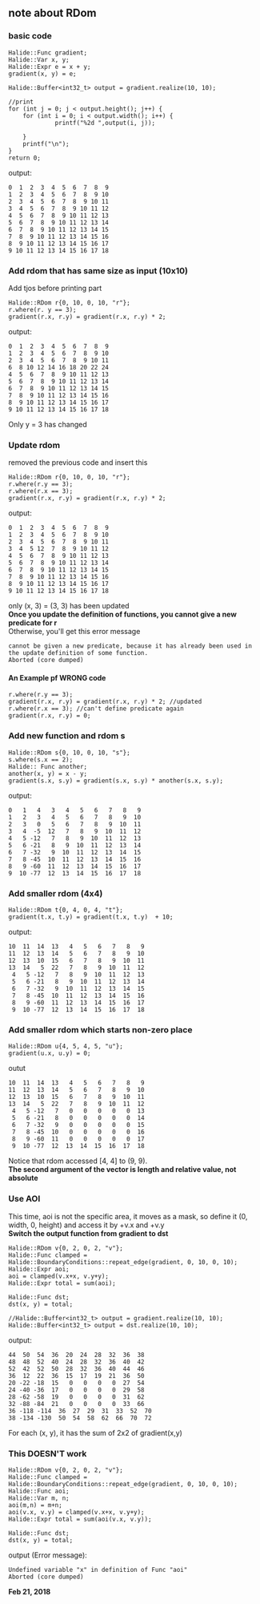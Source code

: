 ## note about RDom

### basic code
```
Halide::Func gradient;
Halide::Var x, y;
Halide::Expr e = x + y;
gradient(x, y) = e;

Halide::Buffer<int32_t> output = gradient.realize(10, 10);

//print
for (int j = 0; j < output.height(); j++) {
    for (int i = 0; i < output.width(); i++) {
             printf("%2d ",output(i, j));

    }
    printf("\n");
}
return 0;
```

output:
```
0  1  2  3  4  5  6  7  8  9
1  2  3  4  5  6  7  8  9 10
2  3  4  5  6  7  8  9 10 11
3  4  5  6  7  8  9 10 11 12
4  5  6  7  8  9 10 11 12 13
5  6  7  8  9 10 11 12 13 14
6  7  8  9 10 11 12 13 14 15
7  8  9 10 11 12 13 14 15 16
8  9 10 11 12 13 14 15 16 17
9 10 11 12 13 14 15 16 17 18

```

### Add rdom that has same size as input (10x10)
Add tjos before printing part
```
Halide::RDom r{0, 10, 0, 10, "r"};
r.where(r. y == 3);
gradient(r.x, r.y) = gradient(r.x, r.y) * 2;
```

output:
```
0  1  2  3  4  5  6  7  8  9
1  2  3  4  5  6  7  8  9 10
2  3  4  5  6  7  8  9 10 11
6  8 10 12 14 16 18 20 22 24
4  5  6  7  8  9 10 11 12 13
5  6  7  8  9 10 11 12 13 14
6  7  8  9 10 11 12 13 14 15
7  8  9 10 11 12 13 14 15 16
8  9 10 11 12 13 14 15 16 17
9 10 11 12 13 14 15 16 17 18
```
Only y = 3 has changed

### Update rdom
removed the previous code and insert this
```
Halide::RDom r{0, 10, 0, 10, "r"};
r.where(r.y == 3);
r.where(r.x == 3);
gradient(r.x, r.y) = gradient(r.x, r.y) * 2;
```
output:
```
0  1  2  3  4  5  6  7  8  9
1  2  3  4  5  6  7  8  9 10
2  3  4  5  6  7  8  9 10 11
3  4  5 12  7  8  9 10 11 12
4  5  6  7  8  9 10 11 12 13
5  6  7  8  9 10 11 12 13 14
6  7  8  9 10 11 12 13 14 15
7  8  9 10 11 12 13 14 15 16
8  9 10 11 12 13 14 15 16 17
9 10 11 12 13 14 15 16 17 18
```
only (x, 3) = (3, 3) has been updated<br>
**Once you update the definition of functions, you cannot give a new predicate for r** <br>
Otherwise, you'll get this error message
```
cannot be given a new predicate, because it has already been used in the update definition of some function.
Aborted (core dumped)
```

#### An Example pf WRONG code
```
r.where(r.y == 3);
gradient(r.x, r.y) = gradient(r.x, r.y) * 2; //updated
r.where(r.x == 3); //can't define predicate again
gradient(r.x, r.y) = 0;
```

### Add new function and rdom s
```
Halide::RDom s{0, 10, 0, 10, "s"};
s.where(s.x == 2);
Halide:: Func another;
another(x, y) = x - y;
gradient(s.x, s.y) = gradient(s.x, s.y) * another(s.x, s.y);
```

output:
```
0   1   4   3   4   5   6   7   8   9
1   2   3   4   5   6   7   8   9  10
2   3   0   5   6   7   8   9  10  11
3   4  -5  12   7   8   9  10  11  12
4   5 -12   7   8   9  10  11  12  13
5   6 -21   8   9  10  11  12  13  14
6   7 -32   9  10  11  12  13  14  15
7   8 -45  10  11  12  13  14  15  16
8   9 -60  11  12  13  14  15  16  17
9  10 -77  12  13  14  15  16  17  18
 ```

### Add smaller rdom (4x4)
```
Halide::RDom t{0, 4, 0, 4, "t"};
gradient(t.x, t.y) = gradient(t.x, t.y)  + 10;
```
output:
```
10  11  14  13   4   5   6   7   8   9
11  12  13  14   5   6   7   8   9  10
12  13  10  15   6   7   8   9  10  11
13  14   5  22   7   8   9  10  11  12
 4   5 -12   7   8   9  10  11  12  13
 5   6 -21   8   9  10  11  12  13  14
 6   7 -32   9  10  11  12  13  14  15
 7   8 -45  10  11  12  13  14  15  16
 8   9 -60  11  12  13  14  15  16  17
 9  10 -77  12  13  14  15  16  17  18
```

### Add smaller rdom which starts non-zero place
```
Halide::RDom u{4, 5, 4, 5, "u"};
gradient(u.x, u.y) = 0;
```
outut
```
10  11  14  13   4   5   6   7   8   9
11  12  13  14   5   6   7   8   9  10
12  13  10  15   6   7   8   9  10  11
13  14   5  22   7   8   9  10  11  12
 4   5 -12   7   0   0   0   0   0  13
 5   6 -21   8   0   0   0   0   0  14
 6   7 -32   9   0   0   0   0   0  15
 7   8 -45  10   0   0   0   0   0  16
 8   9 -60  11   0   0   0   0   0  17
 9  10 -77  12  13  14  15  16  17  18
```
Notice that rdom accessed [4, 4] to (9, 9).<br>
**The second argument of the vector is length and relative value, not absolute**

### Use AOI
This time, aoi is not the specific area, it moves as a mask, so define it (0, width, 0, height) and access it by +v.x and +v.y<br>
**Switch the output function from gradient to dst**
```
Halide::RDom v{0, 2, 0, 2, "v"};
Halide::Func clamped = Halide::BoundaryConditions::repeat_edge(gradient, 0, 10, 0, 10);
Halide::Expr aoi;
aoi = clamped(v.x+x, v.y+y);
Halide::Expr total = sum(aoi);

Halide::Func dst;
dst(x, y) = total;

//Halide::Buffer<int32_t> output = gradient.realize(10, 10);
Halide::Buffer<int32_t> output = dst.realize(10, 10);
```
output:
```
44  50  54  36  20  24  28  32  36  38
48  48  52  40  24  28  32  36  40  42
52  42  52  50  28  32  36  40  44  46
36  12  22  36  15  17  19  21  36  50
20 -22 -18  15   0   0   0   0  27  54
24 -40 -36  17   0   0   0   0  29  58
28 -62 -58  19   0   0   0   0  31  62
32 -88 -84  21   0   0   0   0  33  66
36 -118 -114  36  27  29  31  33  52  70
38 -134 -130  50  54  58  62  66  70  72
```
For each (x, y), it has the sum of 2x2 of gradient(x,y)

### This DOESN'T work
```
Halide::RDom v{0, 2, 0, 2, "v"};
Halide::Func clamped = Halide::BoundaryConditions::repeat_edge(gradient, 0, 10, 0, 10);
Halide::Func aoi;
Halide::Var m, n;
aoi(m,n) = m+n;
aoi(v.x, v.y) = clamped(v.x+x, v.y+y);
Halide::Expr total = sum(aoi(v.x, v.y));

Halide::Func dst;
dst(x, y) = total;
```
output (Error message):
```
Undefined variable "x" in definition of Func "aoi"
Aborted (core dumped)
```

 **Feb 21, 2018**
